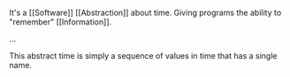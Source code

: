 It's a [[Software]] [[Abstraction]] about time. Giving programs the ability to "remember" [[Information]].

...

This abstract time is simply a sequence of values in time that has a single name.